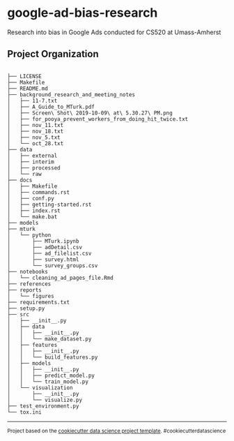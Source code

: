 google-ad-bias-research
==============================

Research into bias in Google Ads conducted for CS520 at Umass-Amherst

Project Organization
------------
```console

├── LICENSE
├── Makefile
├── README.md
├── background_research_and_meeting_notes
│   ├── 11-7.txt
│   ├── A_Guide_to_MTurk.pdf
│   ├── Screen\ Shot\ 2019-10-09\ at\ 5.30.27\ PM.png
│   ├── for_pooya_prevent_workers_from_doing_hit_twice.txt
│   ├── nov_11.txt
│   ├── nov_18.txt
│   ├── nov_5.txt
│   └── oct_28.txt
├── data
│   ├── external
│   ├── interim
│   ├── processed
│   └── raw
├── docs
│   ├── Makefile
│   ├── commands.rst
│   ├── conf.py
│   ├── getting-started.rst
│   ├── index.rst
│   └── make.bat
├── models
├── mturk
│   └── python
│       ├── MTurk.ipynb
│       ├── adDetail.csv
│       ├── ad_filelist.csv
│       ├── survey.html
│       └── survey_groups.csv
├── notebooks
│   └── cleaning_ad_pages_file.Rmd
├── references
├── reports
│   └── figures
├── requirements.txt
├── setup.py
├── src
│   ├── __init__.py
│   ├── data
│   │   ├── __init__.py
│   │   └── make_dataset.py
│   ├── features
│   │   ├── __init__.py
│   │   └── build_features.py
│   ├── models
│   │   ├── __init__.py
│   │   ├── predict_model.py
│   │   └── train_model.py
│   └── visualization
│       ├── __init__.py
│       └── visualize.py
├── test_environment.py
└── tox.ini

```
--------

<p><small>Project based on the <a target="_blank" href="https://drivendata.github.io/cookiecutter-data-science/">cookiecutter data science project template</a>. #cookiecutterdatascience</small></p>
